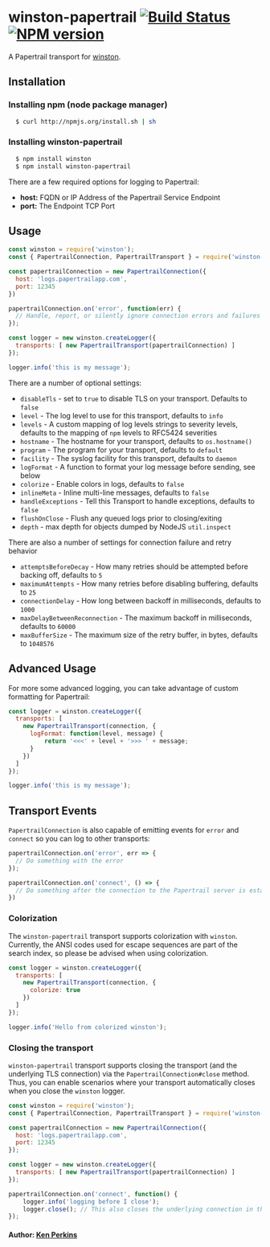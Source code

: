 # winston-papertrail [![Build Status](https://secure.travis-ci.org/kenperkins/winston-papertrail.png?branch=master)](http://travis-ci.org/kenperkins/winston-papertrail) [![NPM version](https://badge.fury.io/js/winston-papertrail.png)](http://badge.fury.io/js/winston-papertrail)

A Papertrail transport for [winston][0].

## Installation

### Installing npm (node package manager)

``` bash
  $ curl http://npmjs.org/install.sh | sh
```

### Installing winston-papertrail

``` bash
  $ npm install winston
  $ npm install winston-papertrail
```

There are a few required options for logging to Papertrail:

* __host:__ FQDN or IP Address of the Papertrail Service Endpoint
* __port:__ The Endpoint TCP Port


## Usage
```js
const winston = require('winston');
const { PapertrailConnection, PapertrailTransport } = require('winston-papertrail');

const papertrailConnection = new PapertrailConnection({
  host: 'logs.papertrailapp.com',
  port: 12345
})

papertrailConnection.on('error', function(err) {
  // Handle, report, or silently ignore connection errors and failures
});

const logger = new winston.createLogger({
  transports: [ new PapertrailTransport(papertrailConnection) ]
});

logger.info('this is my message');
```

There are a number of optional settings:

- `disableTls` - set to `true` to disable TLS on your transport. Defaults to `false`
- `level` - The log level to use for this transport, defaults to `info`
- `levels` - A custom mapping of log levels strings to severity levels, defaults to the mapping of `npm` levels to RFC5424 severities
- `hostname` - The hostname for your transport, defaults to `os.hostname()`
- `program` - The program for your transport, defaults to `default`
- `facility` - The syslog facility for this transport, defaults to `daemon`
- `logFormat` - A function to format your log message before sending, see below
- `colorize` - Enable colors in logs, defaults to `false`
- `inlineMeta` - Inline multi-line messages, defaults to `false`
- `handleExceptions` - Tell this Transport to handle exceptions, defaults to `false`
- `flushOnClose` - Flush any queued logs prior to closing/exiting
- `depth` - max depth for objects dumped by NodeJS `util.inspect`

There are also a number of settings for connection failure and retry behavior

- `attemptsBeforeDecay` - How many retries should be attempted before backing off, defaults to `5`
- `maximumAttempts` - How many retries before disabling buffering, defaults to `25`
- `connectionDelay` - How long between backoff in milliseconds, defaults to `1000`
- `maxDelayBetweenReconnection` - The maximum backoff in milliseconds, defaults to `60000`
- `maxBufferSize` - The maximum size of the retry buffer, in bytes, defaults to `1048576`

## Advanced Usage

For more some advanced logging, you can take advantage of custom formatting for
Papertrail:

```js
const logger = winston.createLogger({
  transports: [
    new PapertrailTransport(connection, {
      logFormat: function(level, message) {
          return '<<<' + level + '>>> ' + message;
      }
    })
  ]
});

logger.info('this is my message');
```

## Transport Events

`PapertrailConnection` is also capable of emitting events for `error` and `connect` so you can log to other transports:

```js
papertrailConnection.on('error', err => {
  // Do something with the error
});

papertrailConnection.on('connect', () => {
  // Do something after the connection to the Papertrail server is established
})
```

### Colorization

The `winston-papertrail` transport supports colorization with `winston`. Currently, the ANSI codes used for escape sequences are part of the search index, so please be advised when using colorization.

```Javascript
const logger = winston.createLogger({
  transports: [
    new PapertrailTransport(connection, {
      colorize: true
    })
  ]
});

logger.info('Hello from colorized winston');
```

### Closing the transport

`winston-papertrail` transport supports closing the transport (and the underlying TLS connection) via the `PapertrailConnection#close` method. Thus, you can enable scenarios where your transport automatically closes when you close the `winston` logger.

```Javascript
const winston = require('winston');
const { PapertrailConnection, PapertrailTransport } = require('winston-papertrail');

const papertrailConnection = new PapertrailConnection({
  host: 'logs.papertrailapp.com',
  port: 12345
});

const logger = new winston.createLogger({
  transports: [ new PapertrailTransport(papertrailConnection) ]
});

papertrailConnection.on('connect', function() {
    logger.info('logging before I close');
    logger.close(); // This also closes the underlying connection in the Papertrail transport
});
```

#### Author: [Ken Perkins](https://twitter.com/kenperkins)

[0]: https://github.com/flatiron/winston
